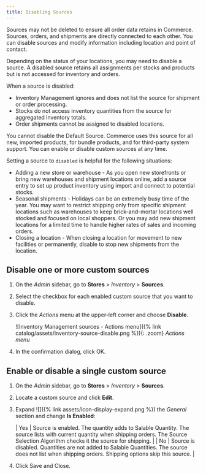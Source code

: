 ```yaml
---
title: Disabling Sources
---
```


Sources may not be deleted to ensure all order data retains in Commerce. Sources, orders, and shipments are directly connected to each other. You can disable sources and modify information including location and point of contact.

Depending on the status of your locations, you may need to disable a source. A disabled source retains all assignments per stocks and products but is not accessed for inventory and orders.

When a source is disabled:

- Inventory Management ignores and does not list the source for shipment or order processing.
- Stocks do not access inventory quantities from the source for aggregated inventory totals.
- Order shipments cannot be assigned to disabled locations.

You cannot disable the Default Source. Commerce uses this source for all new, imported products, for bundle products, and for third-party system support. You can enable or disable custom sources at any time.

Setting a source to `disabled` is helpful for the following situations:

- Adding a new store or warehouse - As you open new storefronts or bring new warehouses and shipment locations online, add a source entry to set up product inventory using import and connect to potential stocks.
- Seasonal shipments - Holidays can be an extremely busy time of the year. You may want to restrict shipping only from specific shipment locations such as warehouses to keep brick-and-mortar locations well stocked and focused on local shoppers. Or you may add new shipment locations for a limited time to handle higher rates of sales and incoming orders.
- Closing a location - When closing a location for movement to new facilities or permanently, disable to stop new shipments from the location.

## Disable one or more custom sources

1. On the _Admin_ sidebar, go to **Stores** > _Inventory_ > **Sources**.

1. Select the checkbox for each enabled custom source that you want to disable.

1. Click the _Actions_ menu at the upper-left corner and choose **Disable**.

   ![Inventory Management sources - Actions menu]({% link catalog/assets/inventory-source-disable.png %}){: .zoom}
   _Actions menu_

1. In the confirmation dialog, click <span class="btn">OK</span>.

## Enable or disable a single custom source

1. On the _Admin_ sidebar, go to **Stores** > _Inventory_ > **Sources**.

1. Locate a custom source and click **Edit**.

1. Expand ![]({% link assets/icon-display-expand.png %}) the _General_ section and change **Is Enabled**:

    | Yes | Source is enabled. The quantity adds to Salable Quantity. The source lists with current quantity when shipping orders. The Source Selection Algorithm checks it the source for shipping. |
    | No | Source is disabled. Quantities are not added to Salable Quantities. The source does not list when shipping orders. Shipping options skip this source. |

1. Click <span class="btn">Save and Close</span>.
